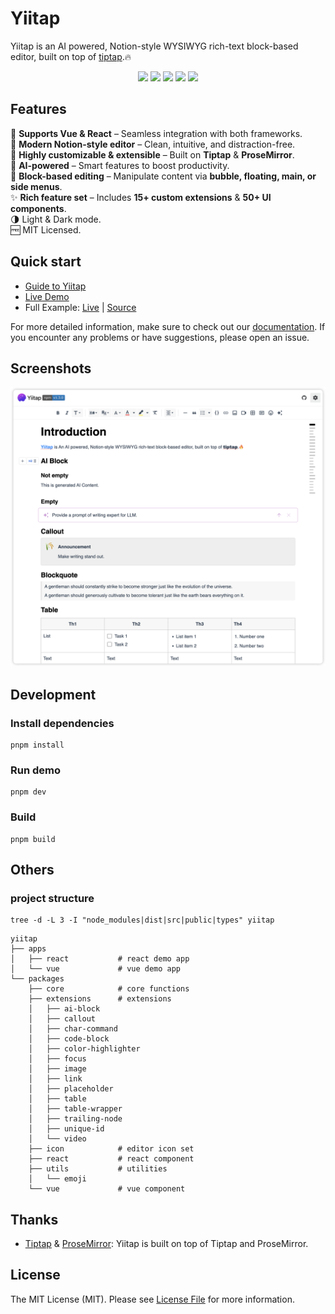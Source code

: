 # Yiitap

Yiitap is an AI powered, Notion-style WYSIWYG rich-text block-based editor, built on top of [tiptap](https://tiptap.dev).🔥

<p align="center">
    <a href="https://github.com/yiitap/yiitap/actions/workflows/build.yml" alt="Build Status">
        <img src="https://github.com/yiitap/yiitap/actions/workflows/build.yml/badge.svg" /></a>
    <a href="https://www.npmjs.com/package/@yiitap/vue" alt="Version">
        <img src="https://img.shields.io/npm/v/@yiitap/vue.svg?label=version" /></a>
    <a href="https://npmcharts.com/compare/@yiitap/vue?minimal=true" alt="Downloads">
        <img src="https://img.shields.io/npm/dm/@yiitap/vue.svg" /></a>
    <a href="https://github.com/badges/shields/pulse" alt="Activity">
        <img src="https://img.shields.io/github/commit-activity/m/yiitap/yiitap" /></a>
    <a href="https://github.com/yiitap/yiitap/blob/main/LICENSE" alt="License">
        <img src="https://img.shields.io/npm/l/@yiitap/vue.svg" /></a>
</p>

## Features

🚀 **Supports Vue & React** – Seamless integration with both frameworks.  
📝 **Modern Notion-style editor** – Clean, intuitive, and distraction-free.  
🔧 **Highly customizable & extensible** – Built on **Tiptap** & **ProseMirror**.  
🤖 **AI-powered** – Smart features to boost productivity.  
🧩 **Block-based editing** – Manipulate content via **bubble, floating, main, or side menus**.  
✨ **Rich feature set** – Includes **15+ custom extensions** & **50+ UI components**.  
🌗 Light & Dark mode.  
🆓 MIT Licensed.

## Quick start

- [Guide to Yiitap](https://yiitap.pileax.ai/guide/getting-started)
- [Live Demo](https://yiitap.pileax.ai/demo/vue)
- Full Example: [Live](https://yiitap.github.io/yiitap/) | [Source](https://github.com/yiitap/yiitap/blob/main/apps/vue/src/components/Demo.vue)

For more detailed information, make sure to check out our [documentation](https://yiitap.pileax.ai/guide/getting-started). If you encounter any problems or have suggestions, please open an issue.

## Screenshots

![Screenshot](docs/screenshots/screenshot-main.png)

## Development
### Install dependencies
```shell
pnpm install
```

### Run demo
```shell
pnpm dev
```

### Build
```shell
pnpm build
```

## Others
### project structure
```shell
tree -d -L 3 -I "node_modules|dist|src|public|types" yiitap
```

```shell
yiitap
├── apps
│   ├── react           # react demo app
│   └── vue             # vue demo app
└── packages
    ├── core            # core functions
    ├── extensions      # extensions
    │   ├── ai-block
    │   ├── callout
    │   ├── char-command
    │   ├── code-block
    │   ├── color-highlighter   
    │   ├── focus
    │   ├── image
    │   ├── link
    │   ├── placeholder
    │   ├── table
    │   ├── table-wrapper
    │   ├── trailing-node
    │   ├── unique-id
    │   └── video
    ├── icon            # editor icon set
    ├── react           # react component
    ├── utils           # utilities
    │   └── emoji
    └── vue             # vue component
```

## Thanks

- [Tiptap](https://github.com/ueberdosis/tiptap) & [ProseMirror](https://github.com/ProseMirror/prosemirror): Yiitap is built on top of Tiptap and ProseMirror.

## License
The MIT License (MIT). Please see [License File](LICENSE.md) for more information.
